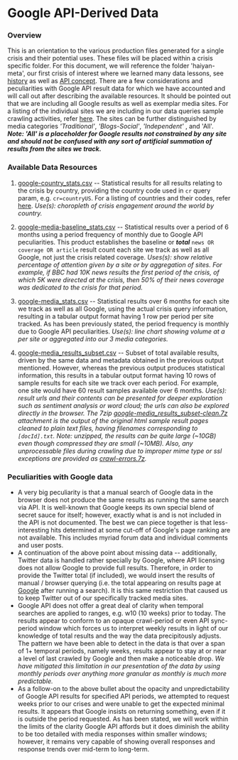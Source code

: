 # Google API-Derived Data  
### Overview
This is an orientation to the various production files generated for a single crisis and their potential uses.  These files will be placed within a crisis specific folder. For this document, we will reference the folder 'haiyan-meta', our first crisis of interest where we learned many data lessons, see [history](../assets/process-data-history.md) as well as [API concept](../assets/google-api-concept.md). There are a few considerations and peculiarities with Google API result data for which we have accounted and will call out after describing the available resources. It should be pointed out that we are including all Google results as well as exemplar media sites. For a listing of the individual sites we are including in our data queries sample crawling activities, refer [here](media-sites.tsv). The sites can be further distinguished by media categories _'Traditional'_, _'Blogs-Social'_, _'Independent'_ , and 'All'. ___Note: 'All' is a placeholder for Google results not constrained by any site and should not be confused with any sort of artificial summation of results from the sites we track.___

### Available Data Resources
1. [google-country_stats.csv](haiyan/google-country_stats.csv) -- Statistical results for all results relating to the crisis by country, providing the country code used in `cr` query param, e.g. `cr=countryUS`. For a listing of countries and their codes, refer [here](cr_lookup.tsv). _Use(s): choropleth of crisis engagement around the world by country._

2. [google-media-baseline_stats.csv](haiyan/google-media-baseline_stats.csv) -- Statistical results over a period of 6 months using a period frequency of monthly due to Google API peculiarities. This product establishes the baseline or ___total___ `news OR coverage OR article` result count each site we track as well as all Google, not just the crisis related coverage. _Uses(s): show relative percentage of attention given by a site or by aggregation of sites. For example, if BBC had 10K news results the first period of the crisis, of which 5K were directed at the crisis, then 50% of their news coverage was dedicated to the crisis for that period._

3. [google-media_stats.csv](haiyan/google-media_stats.csv) -- Statistical results over 6 months for each site we track as well as all Google, using the actual crisis query information, resulting in a tabular output format having 1 row per period per site tracked. As has been previously stated, the period frequency is monthly due to Google API peculiarities. _Use(s): line chart showing volume at a per site or aggregated into our 3 media categories._

4. [google-media_results_subset.csv](haiyan/google-media_results_subset.csv) -- Subset of total available results, driven by the same data and metadata obtained in the previous output mentioned. However, whereas the previous output produces statistical information, this results in a tabular output format having 10 rows of sample results for each site we track over each period. For example, one site would have 60 result samples available over 6 months. _Use(s): result urls and their contents can be presented for deeper exploration such as sentiment analysis or word cloud; the urls can also be explored directly in the browser. The 7zip [google-media_results_subset-clean.7z](haiyan/google-media_results_subset-clean.7z) attachment is the output of the original html sample result pages cleaned to plain text files, having filenames corresponding to `[docId].txt`. Note: unzipped, the results can be quite large (~10GB) even though compressed they are small (~10MB). Also, any unprocessable files during crawling due to improper mime type or ssl exceptions are provided as [crawl-errors.7z](haiyan/crawl-errors.7z)._

### Peculiarities with Google data
* A very big peculiarity is that a manual search of Google data in the browser does not produce the same results as running the same search via API. It is well-known that Google keeps its own special blend of secret sauce for itself; however, exactly what is and is not included in the API is not documented. The best we can piece together is that less-interesting hits determined at some cut-off of Google's page ranking are not available. This includes myriad forum data and individual comments and user posts.
* A continuation of the above point about missing data -- additionally, Twitter data is handled rather specially by Google, where API licensing does not allow Google to provide full results. Therefore, in order to provide the Twitter total (if included), we would insert the results of manual / browser querying (i.e. the total appearing on results page at [Google](http://google.com) after running a search). It is this same restriction that caused us to keep Twitter out of our specifically tracked media sites.
* Google API does not offer a great deal of clarity when temporal searches are applied to ranges, e.g. w10 (10 weeks) prior to today. The results appear to conform to an opaque crawl-period or even API sync-period window which forces us to interpret weekly results in light of our knowledge of total results and the way the data precipitously adjusts. The pattern we have been able to detect in the data is that over a span of 1+ temporal periods, namely weeks, results appear to stay at or near a level of last crawled by Google and then make a noticeable drop. _We have mitigated this limitation in our presentation of the data by using monthly periods over anything more granular as monthly is much more predictable._ 
* As a follow-on to the above bullet about the opacity and unpredictability of Google API results for specified API periods, we attempted to request weeks prior to our crises and were unable to get the expected minimal results. It appears that Google insists on returning something, even if it is outside the period requested. As has been stated, we will work within the limits of the clarity Google API affords but it does diminish the ability to be too detailed with media responses within smaller windows; however, it remains very capable of showing overall responses and response trends over mid-term to long-term.
